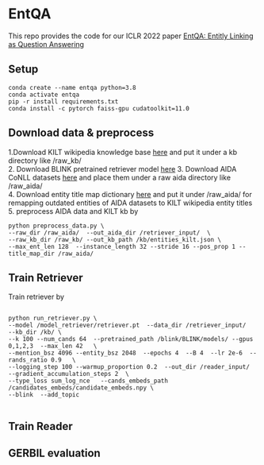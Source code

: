 # EntQA

This repo provides the code for our ICLR 2022 paper [EntQA: Entitly Linking as Question Answering](https://arxiv.org/pdf/2110.02369.pdf)

## Setup

```
conda create --name entqa python=3.8
conda activate entqa
pip -r install requirements.txt
conda install -c pytorch faiss-gpu cudatoolkit=11.0

```

## Download data & preprocess
1.Download KILT wikipedia knowledge base [here](https://github.com/facebookresearch/KILT) and put it under a kb directory like /raw_kb/  \
2. Download BLINK pretrained retriever model [here](https://github.com/facebookresearch/BLINK)
3. Download AIDA CoNLL datasets [here](https://www.mpi-inf.mpg.de/departments/databases-and-information-systems/research/ambiverse-nlu/aida/downloads) and place them under a raw aida directory like /raw_aida/ \
4. Download entity title map dictionary [here](https://drive.google.com/file/d/1QE3N8S_tVkGhYz_5fjRahLHfkIwghi-4/view?usp=sharing) and put it under /raw_aida/ for remapping outdated entities of AIDA datasets to KILT wikipedia entity titles \
5. preprocess AIDA data and KILT kb by
```
python preprocess_data.py \
--raw_dir /raw_aida/  --out_aida_dir /retriever_input/  \
--raw_kb_dir /raw_kb/ --out_kb_path /kb/entities_kilt.json \
--max_ent_len 128  --instance_length 32 --stride 16 --pos_prop 1 --title_map_dir /raw_aida/

```

## Train Retriever 

Train retriever by 
```

python run_retriever.py \
--model /model_retriever/retriever.pt  --data_dir /retriever_input/   --kb_dir /kb/ \
--k 100 --num_cands 64  --pretrained_path /blink/BLINK/models/ --gpus 0,1,2,3  --max_len 42   \
--mention_bsz 4096 --entity_bsz 2048  --epochs 4  --B 4  --lr 2e-6  --rands_ratio 0.9   \
--logging_step 100 --warmup_proportion 0.2  --out_dir /reader_input/   --gradient_accumulation_steps 2  \
--type_loss sum_log_nce   --cands_embeds_path /candidates_embeds/candidate_embeds.npy \
--blink  --add_topic


```

## Train Reader 

## GERBIL evaluation
